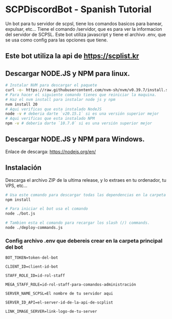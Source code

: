 # SCPDiscordBot - Spanish Tutorial

Un bot para tu servidor de scpsl, tiene los comandos basicos para banear, expulsar, etc... Tiene el comando /servidor, que es para ver la informacion del servidor de SCPSL. Este bot utiliza javascript y tiene el archivo .env, que se usa como config para las opciones que tiene.

## Este bot utiliza la api de https://scplist.kr

## Descargar NODE.JS y NPM para linux.

```bash
# Instalar NVM para descargar el paquete
curl -o- https://raw.githubusercontent.com/nvm-sh/nvm/v0.39.7/install.sh | bash
# Para hacer el siguiente comando tienes que reiniciar la maquina.
# Haz el nvm install para instalar node js y npm
nvm install 20
# Aqui verificas que esta instalado NodeJS
node -v # deberia darte `v20.15.1` si es una versión superior mejor
# Aqui verificas que esta instalado NPM
npm -v # deberia darte `10.7.0` si es una versión superior mejor
```

## Descargar NODE.JS y NPM para Windows.

Enlace de descarga: https://nodejs.org/en/

## Instalación

Descarga el archivo ZIP de la ultima release, y lo extraes en tu ordenador, tu VPS, etc...

```bash
# Usa este comando para descargar todas las dependencias en la carpeta node_modules/
npm install

# Para iniciar el bot usa el comando
node ./bot.js

# Tambien esta el comando para recargar los slash (/) commands.
node ./deploy-commands.js
```

### Config archivo .env que debereis crear en la carpeta principal del bot
```env
BOT_TOKEN=token-del-bot

CLIENT_ID=client-id-bot

STAFF_ROLE_ID=id-rol-staff

MEGA_STAFF_ROLE=id-rol-staff-para-comandos-administración

SERVER_NAME_SCPSL=El nombre de tu servidor aqui

SERVER_ID_API=el-server-id-de-la-api-de-scplist

LINK_IMAGE_SERVER=link-logo-de-tu-server
```

